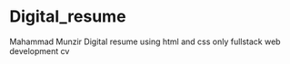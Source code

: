 # Digital_resume
Mahammad Munzir
Digital resume using html and css only
fullstack web development cv

